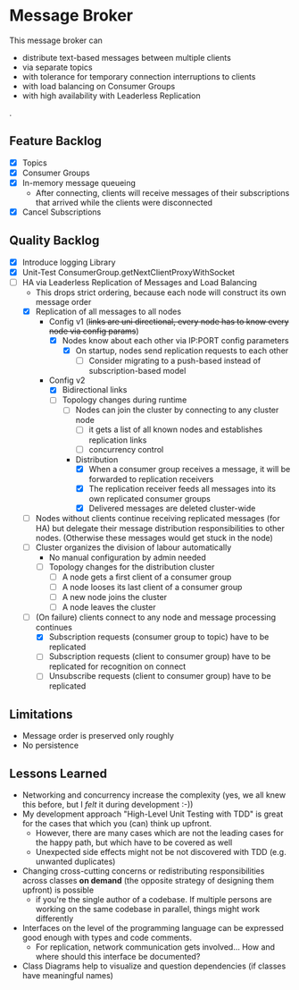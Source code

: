 # Message Broker

This message broker can

* distribute text-based messages between multiple clients
* via separate topics
* with tolerance for temporary connection interruptions to clients
* with load balancing on Consumer Groups
* with high availability with Leaderless Replication

.

## Feature Backlog

- [x] Topics
- [x] Consumer Groups
- [x] In-memory message queueing
    - After connecting, clients will receive messages of their subscriptions that arrived while the clients were
      disconnected
- [x] Cancel Subscriptions

## Quality Backlog

- [x] Introduce logging Library
- [x] Unit-Test ConsumerGroup.getNextClientProxyWithSocket
- [ ] HA via Leaderless Replication of Messages and Load Balancing
    - This drops strict ordering, because each node will construct its own message order
    - [x] Replication of all messages to all nodes
      - Config v1 (~~links are uni directional, every node has to know every node via config params~~)
        - [x] Nodes know about each other via IP:PORT config parameters
          - [x] On startup, nodes send replication requests to each other
            - [ ] Consider migrating to a push-based instead of subscription-based model
      - Config v2
        - [x] Bidirectional links
        - [ ] Topology changes during runtime
          - [ ] Nodes can join the cluster by connecting to any cluster node
            - [ ] it gets a list of all known nodes and establishes replication links
            - [ ] concurrency control
          - Distribution
              - [x] When a consumer group receives a message, it will be forwarded to replication receivers
              - [x] The replication receiver feeds all messages into its own replicated consumer groups
              - [x] Delivered messages are deleted cluster-wide
    - [ ] Nodes without clients continue receiving replicated messages (for HA) but delegate their message distribution
      responsibilities to other nodes. (Otherwise these messages would get stuck in the node)
    - [ ] Cluster organizes the division of labour automatically
      - No manual configuration by admin needed
      - [ ] Topology changes for the distribution cluster
        - [ ] A node gets a first client of a consumer group
        - [ ] A node looses its last client of a consumer group
        - [ ] A new node joins the cluster
        - [ ] A node leaves the cluster
    - [ ] (On failure) clients connect to any node and message processing continues
        - [x] Subscription requests (consumer group to topic) have to be replicated
        - [ ] Subscription requests (client to consumer group) have to be replicated for recognition on connect
        - [ ] Unsubscribe requests (client to consumer group) have to be replicated

## Limitations
* Message order is preserved only roughly
* No persistence

## Lessons Learned
* Networking and concurrency increase the complexity (yes, we all knew this before, but I _felt_ it during development :-))
* My development approach "High-Level Unit Testing with TDD" is great for the cases that which you (can) think up upfront.
    * However, there are many cases which are not the leading cases for the happy path, but which have to be covered as well
    * Unexpected side effects might not be not discovered with TDD (e.g. unwanted duplicates)
* Changing cross-cutting concerns or redistributing responsibilities across classes **on demand** (the opposite strategy of designing them upfront) is possible
  * if you're the single author of a codebase. If multiple persons are working on the same codebase in parallel, things might work differently
* Interfaces on the level of the programming language can be expressed good enough with types and code comments.
  * For replication, network communication gets involved... How and where should this interface be documented?
* Class Diagrams help to visualize and question dependencies (if classes have meaningful names)

